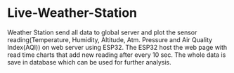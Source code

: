 # Live-Weather-Station
Weather Station send all data to global server and plot the sensor reading(Temperature, Humidity, Altitude, Atm. Pressure and Air Quality Index(AQI)) on web server using ESP32. The ESP32 host the web page with read time charts that add new reading after every 10 sec. The whole data is save in database which can be used for further analysis.                                                                                      
